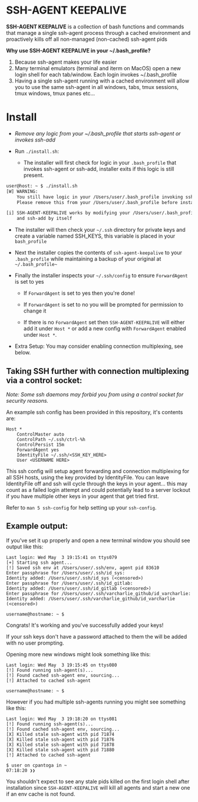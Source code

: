 # SSH-AGENT KEEPALIVE

**SSH-AGENT KEEPALIVE** is a collection of bash functions and commands that
manage a single ssh-agent process through a cached environment and
proactively kills off all non-managed (non-cached) ssh-agent pids


**Why use SSH-AGENT KEEPALIVE in your ~/.bash_profile?**
  1. Because ssh-agent makes your life easier
  2. Many terminal emulators (terminal and iterm on MacOS) open a new
     login shell for each tab/window. Each login invokes ~/.bash_profile
  3. Having a single ssh-agent running with a cached environment will allow
     you to use the same ssh-agent in all windows, tabs, tmux sessions, tmux
     windows, tmux panes etc...

# Install
 - *Remove any logic from your ~/.bash_profile that starts ssh-agent or invokes ssh-add*
 
 - Run `./install.sh`:
   - The installer will first check for logic in your `.bash_profile` that invokes ssh-agent
     or ssh-add, installer exits if this logic is still present.

```bash
user@host: ~ $ ./install.sh
[W] WARNING:
    You still have logic in your /Users/user/.bash_profile invoking ssh-agent and/or ssh-add
    Please remove this from your /Users/user/.bash_profile before installing.

[i] SSH-AGENT-KEEPALIVE works by modifying your /Users/user/.bash_profile to manage ssh-agent
    and ssh-add by itself
```
        
   
   - The installer will then check your `~/.ssh` directory for private keys and create
     a variable named SSH_KEYS, this variable is placed in your `bash_profile`
     
   - Next the installer copies the contents of `ssh-agent-keepalive` to your `.bash_profile`
     while maintaining a backup of your original at `~/.bash_profile~`
     
   - Finally the installer inspects your `~/.ssh/config` to ensure `ForwardAgent` is set to yes
   
     - If `ForwardAgent` is set to yes then you're done!
     
     - If `ForwardAgent` is set to no you will be prompted for permission to change it
     
     - If there is no `ForwardAgent` set then `SSH-AGENT-KEEPALIVE` will either add it under
       `Host *` or add a new config with `ForwardAgent` enabled under `Host *`.
 
 - Extra Setup: You may consider enabling connection multiplexing, see below.


## Taking SSH further with connection multiplexing via a control socket:
*Note: Some ssh daemons may forbid you from using a control socket for security reasons.*

An example ssh config has been provided in this repository, it's contents are:

```
Host *
    ControlMaster auto
    ControlPath ~/.ssh/ctrl-%h
    ControlPersist 15m
    ForwardAgent yes
    IdentityFile ~/.ssh/<SSH_KEY_HERE>
    User <USERNAME HERE>
```

This ssh config will setup agent forwarding and connection multiplexing for all SSH hosts,
using the key provided by IdentityFile. You can leave IdentityFile off and ssh will cycle
through the keys in your agent... this may count as a failed login attempt and could potentially
lead to a server lockout if you have multiple other keys in your agent that get tried first.

Refer to `man 5 ssh-config` for help setting up your `ssh-config`.


## Example output:

If you've set it up properly and open a new terminal window you should see
output like this:

```
Last login: Wed May  3 19:15:41 on ttys079
[+] Starting ssh agent...
[!] Saved ssh env at /Users/user/.ssh/env, agent pid 83610
Enter passphrase for /Users/user/.ssh/id_sys:
Identity added: /Users/user/.ssh/id_sys (<censored>)
Enter passphrase for /Users/user/.ssh/id_gitlab:
Identity added: /Users/user/.ssh/id_gitlab (<censored>)
Enter passphrase for /Users/user/.ssh/varcharlie_github/id_varcharlie:
Identity added: /Users/user/.ssh/varcharlie_github/id_varcharlie (<censored>)

username@hostname: ~ $
```

Congrats! It's working and you've successfully added your keys!

If your ssh keys don't have a password attached to them the will be added with
no user prompting.

Opening more new windows might look something like this:

```
Last login: Wed May  3 19:15:45 on ttys080
[!] Found running ssh-agent(s)...
[!] Found cached ssh-agent env, sourcing...
[!] Attached to cached ssh-agent

username@hostname: ~ $
```

However if you had multiple ssh-agents running you might see something like this:

```
Last login: Wed May  3 19:18:20 on ttys081
[!] Found running ssh-agent(s)...
[!] Found cached ssh-agent env, sourcing...
[X] Killed stale ssh-agent with pid 71874
[X] Killed stale ssh-agent with pid 71876
[X] Killed stale ssh-agent with pid 71878
[X] Killed stale ssh-agent with pid 71880
[!] Attached to cached ssh-agent

$ user on cpantoga in ~
07:18:20 ❯❯
```

You shouldn't expect to see any stale pids killed on the first login shell after installation
since `SSH-AGENT-KEEPALIVE` will kill all agents and start a new one if an env cache is not found.
